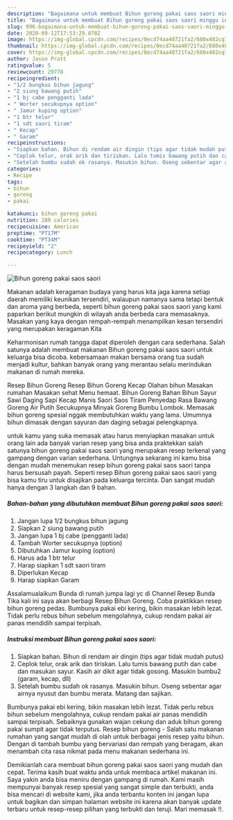 ```yaml
---
description: "Bagaimana untuk membuat Bihun goreng pakai saos saori minggu ini"
title: "Bagaimana untuk membuat Bihun goreng pakai saos saori minggu ini"
slug: 996-bagaimana-untuk-membuat-bihun-goreng-pakai-saos-saori-minggu-ini
date: 2020-09-12T17:53:29.878Z
image: https://img-global.cpcdn.com/recipes/0ecd74aa48721fa2/680x482cq70/bihun-goreng-pakai-saos-saori-foto-resep-utama.jpg
thumbnail: https://img-global.cpcdn.com/recipes/0ecd74aa48721fa2/680x482cq70/bihun-goreng-pakai-saos-saori-foto-resep-utama.jpg
cover: https://img-global.cpcdn.com/recipes/0ecd74aa48721fa2/680x482cq70/bihun-goreng-pakai-saos-saori-foto-resep-utama.jpg
author: Jason Pratt
ratingvalue: 5
reviewcount: 29778
recipeingredient:
- "1/2 bungkus bihun jagung"
- "2 siung bawang putih"
- "1 bj cabe pengganti lada"
- " Worter secukupnya option"
- " Jamur kuping option"
- "1 btr telur"
- "1 sdt saori tiram"
- " Kecap"
- " Garam"
recipeinstructions:
- "Siapkan bahan. Bihun di rendam air dingin (tips agar tidak mudah putus)"
- "Ceplok telur, orak arik dan tiriskan. Lalu tumis bawang putih dan cabe dan masukan sayur. Kasih air dikit agar tidak gosong. Masukin bumbu2 (garam, kecap, dll)"
- "Setelah bumbu sudah ok rasanya. Masukin bihun. Oseng sebentar agar airnya nyusut dan bumbu merata. Matang dan sajikan."
categories:
- Recipe
tags:
- bihun
- goreng
- pakai

katakunci: bihun goreng pakai 
nutrition: 289 calories
recipecuisine: American
preptime: "PT17M"
cooktime: "PT34M"
recipeyield: "2"
recipecategory: Lunch

---
```



![Bihun goreng pakai saos saori](https://img-global.cpcdn.com/recipes/0ecd74aa48721fa2/680x482cq70/bihun-goreng-pakai-saos-saori-foto-resep-utama.jpg)

Makanan adalah keragaman budaya yang harus kita jaga karena setiap daerah memiliki keunikan tersendiri, walaupun namanya sama tetapi bentuk dan aroma yang berbeda, seperti bihun goreng pakai saos saori yang kami paparkan berikut mungkin di wilayah anda berbeda cara memasaknya. Masakan yang kaya dengan rempah-rempah menampilkan kesan tersendiri yang merupakan keragaman Kita

Keharmonisan rumah tangga dapat diperoleh dengan cara sederhana. Salah satunya adalah membuat makanan Bihun goreng pakai saos saori untuk keluarga bisa dicoba. kebersamaan makan bersama orang tua sudah menjadi kultur, bahkan banyak orang yang merantau selalu merindukan makanan di rumah mereka.

Resep Bihun Goreng Resep Bihun Goreng Kecap Olahan bihun Masakan rumahan Masakan sehat Menu hemaat. Bihun Goreng Bahan Bihun Sayur Sawi Daging Sapi Kecap Manis Saori Saos Tiram Penyedap Rasa Bawang Goreng Air Putih Secukupnya Minyak Goreng Bumbu Lombok. Memasak bihun goreng spesial nggak membutuhkan waktu yang lama. Umumnya bihun dimasak dengan sayuran dan daging sebagai pelengkapnya.

untuk kamu yang suka memasak atau harus menyiapkan masakan untuk orang lain ada banyak varian resep yang bisa anda praktekkan salah satunya bihun goreng pakai saos saori yang merupakan resep terkenal yang gampang dengan varian sederhana. Untungnya sekarang ini kamu bisa dengan mudah menemukan resep bihun goreng pakai saos saori tanpa harus bersusah payah.
Seperti resep Bihun goreng pakai saos saori yang bisa kamu tiru untuk disajikan pada keluarga tercinta. Dan sangat mudah hanya dengan 3 langkah dan 9 bahan.


<!--inarticleads1-->

##### Bahan-bahan yang dibutuhkan membuat Bihun goreng pakai saos saori:

1. Jangan lupa 1/2 bungkus bihun jagung
1. Siapkan 2 siung bawang putih
1. Jangan lupa 1 bj cabe (pengganti lada)
1. Tambah  Worter secukupnya (option)
1. Dibutuhkan  Jamur kuping (option)
1. Harus ada 1 btr telur
1. Harap siapkan 1 sdt saori tiram
1. Diperlukan  Kecap
1. Harap siapkan  Garam


Assalamualaikum Bunda di rumah jumpa lagi yc di Channel Resep Bunda Tika kali ini saya akan berbagi Resep Bihun Goreng. Coba praktikkan resep bihun goreng pedas. Bumbunya pakai ebi kering, bikin masakan lebih lezat. Tidak perlu rebus bihun sebelum mengolahnya, cukup rendam pakai air panas mendidih sampai terpisah. 

<!--inarticleads2-->

##### Instruksi membuat  Bihun goreng pakai saos saori:

1. Siapkan bahan. Bihun di rendam air dingin (tips agar tidak mudah putus)
1. Ceplok telur, orak arik dan tiriskan. Lalu tumis bawang putih dan cabe dan masukan sayur. Kasih air dikit agar tidak gosong. Masukin bumbu2 (garam, kecap, dll)
1. Setelah bumbu sudah ok rasanya. Masukin bihun. Oseng sebentar agar airnya nyusut dan bumbu merata. Matang dan sajikan.


Bumbunya pakai ebi kering, bikin masakan lebih lezat. Tidak perlu rebus bihun sebelum mengolahnya, cukup rendam pakai air panas mendidih sampai terpisah. Sebaiknya gunakan wajan cekung dan aduk bihun goreng pakai sumpit agar tidak terputus. Resep bihun goreng - Salah satu makanan rumahan yang sangat mudah di olah untuk berbagai jenis resep yaitu bihun. Dengan di tambah bumbu yang bervariasi dan rempah yang beragam, akan menambah cita rasa nikmat pada menu makanan sederhana ini. 

Demikianlah cara membuat bihun goreng pakai saos saori yang mudah dan cepat. Terima kasih buat waktu anda untuk membaca artikel makanan ini. Saya yakin anda bisa meniru dengan gampang di rumah. Kami masih mempunyai banyak resep spesial yang sangat simple dan terbukti, anda bisa mencari di website kami, jika anda terbantu konten ini jangan lupa untuk bagikan dan simpan halaman website ini karena akan banyak update terbaru untuk resep-resep pilihan yang terbukti dan teruji. Mari memasak !!. 
